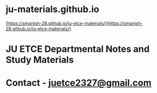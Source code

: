 # ju-materials.github.io
[https://smanish-28.github.io/ju-etce-materials/](https://smanish-28.github.io/ju-etce-materials/)
# JU ETCE Departmental Notes and Study Materials
# Contact - juetce2327@gmail.com
